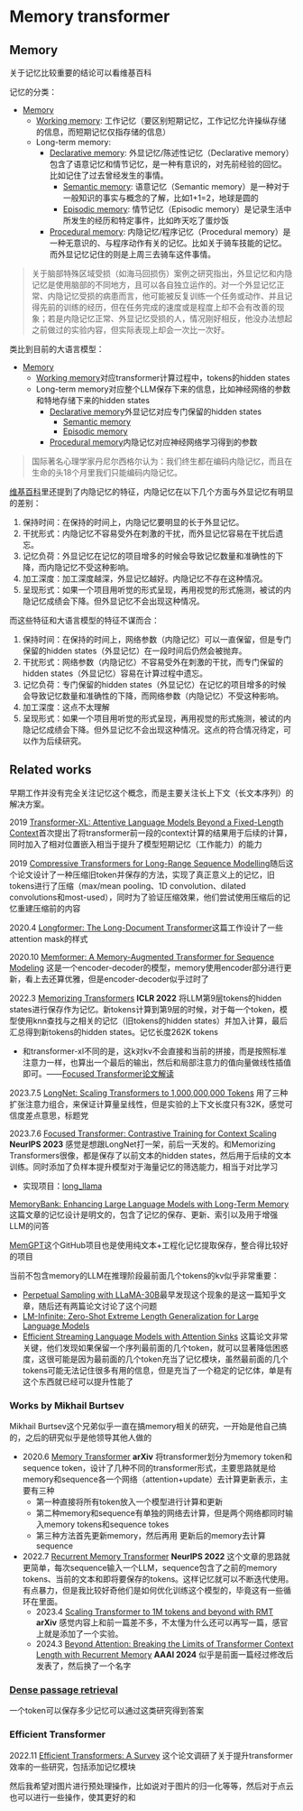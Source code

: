 # Memory transformer

## Memory

关于记忆比较重要的结论可以看维基百科

记忆的分类：
- [Memory](https://en.wikipedia.org/wiki/Memory)
	- [Working memory](https://en.wikipedia.org/wiki/Working_memory): 工作记忆（要区别短期记忆，工作记忆允许操纵存储的信息，而短期记忆仅指存储的信息）
	- Long-term memory: 
		- [Declarative memory](https://en.wikipedia.org/wiki/Declarative_memory): 外显记忆/陈述性记忆（Declarative memory）包含了语意记忆和情节记忆，是一种有意识的，对先前经验的回忆。比如记住了过去曾经发生的事情。
			- [Semantic memory](https://en.wikipedia.org/wiki/Semantic_memory): 语意记忆（Semantic memory）是一种对于一般知识的事实与概念的了解，比如1+1=2，地球是圆的
			- [Episodic memory](https://en.wikipedia.org/wiki/Episodic_memory): 情节记忆（Episodic memory）是记录生活中所发生的经历和特定事件，比如昨天吃了蛋炒饭
		- [Procedural memory](https://en.wikipedia.org/wiki/Procedural_memory): 内隐记忆/程序记忆（Procedural memory）是一种无意识的、与程序动作有关的记忆。比如关于骑车技能的记忆。而外显记忆记住的则是上周三去骑车这件事情。

> 关于脑部特殊区域受损（如海马回损伤）案例之研究指出，外显记忆和内隐记忆是使用脑部的不同地方，且可以各自独立运作的。对一个外显记忆正常、内隐记忆受损的病患而言，他可能被反复训练一个任务或动作、并且记得先前的训练的经历，但在任务完成的速度或是程度上却不会有改善的现象；若是内隐记忆正常、外显记忆受损的人，情况刚好相反，他没办法想起之前做过的实验内容，但实际表现上却会一次比一次好。

类比到目前的大语言模型：
- [Memory](https://en.wikipedia.org/wiki/Memory)
	- [Working memory](https://en.wikipedia.org/wiki/Working_memory)对应transformer计算过程中，tokens的hidden states
	- Long-term memory对应整个LLM保存下来的信息，比如神经网络的参数和特地存储下来的hidden states
		- [Declarative memory](https://en.wikipedia.org/wiki/Declarative_memory)外显记忆对应专门保留的hidden states
			- [Semantic memory](https://en.wikipedia.org/wiki/Semantic_memory)
			- [Episodic memory](https://en.wikipedia.org/wiki/Episodic_memory)
		- [Procedural memory](https://en.wikipedia.org/wiki/Procedural_memory)内隐记忆对应神经网络学习得到的参数

> 国际著名心理学家丹尼尔西格尔认为：我们终生都在编码内隐记忆，而且在生命的头18个月里我们只能编码内隐记忆。

[维基百科](https://zh.wikipedia.org/zh-cn/%E5%86%85%E9%9A%90%E8%AE%B0%E5%BF%86)里还提到了内隐记忆的特征，内隐记忆在以下几个方面与外显记忆有明显的差别：
1. 保持时间：在保持的时间上，内隐记忆要明显的长于外显记忆。
2. 干扰形式：内隐记忆不容易受外在刺激的干扰，而外显记忆容易在干扰后遗忘。
3. 记忆负荷：外显记忆在记忆的项目增多的时候会导致记忆数量和准确性的下降，而内隐记忆不受这种影响。
4. 加工深度：加工深度越深，外显记忆越好。内隐记忆不存在这种情况。
5. 呈现形式：如果一个项目用听觉的形式呈现，再用视觉的形式施测，被试的内隐记忆成绩会下降。但外显记忆不会出现这种情况。

而这些特征和大语言模型的特征不谋而合：
1. 保持时间：在保持的时间上，网络参数（内隐记忆）可以一直保留，但是专门保留的hidden states（外显记忆）在一段时间后仍然会被抛弃。
2. 干扰形式：网络参数（内隐记忆）不容易受外在刺激的干扰，而专门保留的hidden states（外显记忆）容易在计算过程中遗忘。
3. 记忆负荷：专门保留的hidden states（外显记忆）在记忆的项目增多的时候会导致记忆数量和准确性的下降，而网络参数（内隐记忆）不受这种影响。
4. 加工深度：这点不太理解
5. 呈现形式：如果一个项目用听觉的形式呈现，再用视觉的形式施测，被试的内隐记忆成绩会下降。但外显记忆不会出现这种情况。这点的符合情况待定，可以作为后续研究。



## Related works

早期工作并没有完全关注记忆这个概念，而是主要关注长上下文（长文本序列）的解决方案。

2019 [Transformer-XL: Attentive Language Models Beyond a Fixed-Length Context](https://arxiv.org/abs/1901.02860)首次提出了将transformer前一段的context计算的结果用于后续的计算，同时加入了相对位置嵌入相当于提升了模型短期记忆（工作能力）的能力

2019 [Compressive Transformers for Long-Range Sequence Modelling](https://arxiv.org/abs/1911.05507)随后这个论文设计了一种压缩旧token并保存的方法，实现了真正意义上的记忆，旧tokens进行了压缩（max/mean pooling、1D convolution、dilated convolutions和most-used），同时为了验证压缩效果，他们尝试使用压缩后的记忆重建压缩前的内容

2020.4 [Longformer: The Long-Document Transformer](https://arxiv.org/abs/2004.05150)这篇工作设计了一些attention mask的样式

2020.10 [Memformer: A Memory-Augmented Transformer for Sequence Modeling](https://arxiv.org/abs/2010.06891) 这是一个encoder-decoder的模型，memory使用encoder部分进行更新，看上去还算优雅，但是encoder-decoder似乎过时了

2022.3 [Memorizing Transformers](https://arxiv.org/abs/2203.08913) **ICLR 2022** 将LLM第9层tokens的hidden states进行保存作为记忆。新tokens计算到第9层的时候，对于每一个token，模型使用knn查找与之相关的记忆（旧tokens的hidden states）并加入计算，最后汇总得到新tokens的hidden states。记忆长度262K tokens
- 和transformer-xl不同的是，这k对kv不会直接和当前的拼接，而是按照标准注意力一样，也算出一个最后的输出，然后和局部注意力的值向量做线性插值即可。——[Focused Transformer论文解读](https://zhuanlan.zhihu.com/p/644061652)

2023.7.5 [LongNet: Scaling Transformers to 1,000,000,000 Tokens](https://arxiv.org/abs/2307.02486) 用了三种扩张注意力组合，来保证计算量呈线性，但是实验的上下文长度只有32K，感觉可信度差点意思，标题党

2023.7.6 [Focused Transformer: Contrastive Training for Context Scaling](https://arxiv.org/abs/2307.03170) **NeurIPS 2023** 感觉是想跟LongNet打一架，前后一天发的。和Memorizing Transformers很像，都是保存了以前文本的hidden states，然后用于后续的文本训练。同时添加了负样本提升模型对于海量记忆的筛选能力，相当于对比学习
- 实现项目：[long_llama](https://github.com/CStanKonrad/long_llama)

[MemoryBank: Enhancing Large Language Models with Long-Term Memory](https://arxiv.org/abs/2305.10250)这篇文章的记忆设计是明文的，包含了记忆的保存、更新、索引以及用于增强LLM的问答

[MemGPT](https://memgpt.ai/)这个GitHub项目也是使用纯文本+工程化记忆提取保存，整合得比较好的项目

当前不包含memory的LLM在推理阶段最前面几个tokens的kv似乎非常重要：
- [Perpetual Sampling with LLaMA-30B](https://zhuanlan.zhihu.com/p/619703849)最早发现这个现象的是这一篇知乎文章，随后还有两篇论文讨论了这个问题
- [LM-Infinite: Zero-Shot Extreme Length Generalization for Large Language Models](https://arxiv.org/abs/2308.16137)
- [Efficient Streaming Language Models with Attention Sinks](https://arxiv.org/abs/2309.17453) 这篇论文非常关键，他们发现如果保留一个序列最前面的几个token，就可以显著降低困惑度，这很可能是因为最前面的几个token充当了记忆模块，虽然最前面的几个tokens可能无法记住很多有用的信息，但是充当了一个稳定的记忆体，单是有这个东西就已经可以提升性能了


###  Works by Mikhail Burtsev

Mikhail Burtsev这个兄弟似乎一直在搞memory相关的研究，一开始是他自己搞的，之后的研究似乎是他领导其他人做的

- 2020.6 [Memory Transformer](https://arxiv.org/abs/2006.11527)  **arXiv** 将transformer划分为memory token和sequence token，设计了几种不同的transformer形式，主要思路就是给memory和sequence各一个网络（attention+update）去计算更新表示，主要有三种
	- 第一种直接将所有token放入一个模型进行计算和更新
	- 第二种memory和sequence有单独的网络去计算，但是两个网络都同时输入memory tokens和sequence tokes
	- 第三种方法首先更新memory，然后再用 更新后的memory去计算sequence
- 2022.7 [Recurrent Memory Transformer](https://arxiv.org/abs/2207.06881) **NeurIPS 2022** 这个文章的思路就更简单，每次sequence输入一个LLM，sequence包含了之前的memory tokens、当前的文本和即将要保存的tokens。这样记忆就可以不断迭代使用。有点暴力，但是我比较好奇他们是如何优化训练这个模型的，毕竟这有一些循环在里面。
	- 2023.4 [Scaling Transformer to 1M tokens and beyond with RMT](https://arxiv.org/abs/2304.11062) **arXiv** 感觉内容上和前一篇差不多，不太懂为什么还可以再写一篇，感官上就是添加了一个实验。
	- 2024.3 [Beyond Attention: Breaking the Limits of Transformer Context Length with Recurrent Memory](https://ojs.aaai.org/index.php/AAAI/article/view/29722) **AAAI 2024** 似乎是前面一篇经过修改后发表了，然后换了一个名字

### [Dense passage retrieval](../../../../5.%20Information%20science/Information%20retrieval/Dense%20passage%20retrieval.md)

一个token可以保存多少记忆可以通过这类研究得到答案


### Efficient Transformer

2022.11 [Efficient Transformers: A Survey](https://doi.org/10.1145/3530811) 这个论文调研了关于提升transformer效率的一些研究，包括添加记忆模块


然后我希望对图片进行预处理操作，比如说对于图片的归一化等等，然后对于点云也可以进行一些操作，使其更好的和